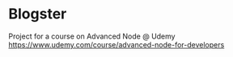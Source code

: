 # Blogster

Project for a course on Advanced Node @ Udemy
https://www.udemy.com/course/advanced-node-for-developers